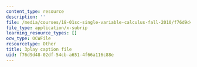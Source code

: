 ```yaml
---
content_type: resource
description: ''
file: /media/courses/18-01sc-single-variable-calculus-fall-2010/f76d9d4802df54cba6514f66a116c88e_60VGKnYBpbg.vtt
file_type: application/x-subrip
learning_resource_types: []
ocw_type: OCWFile
resourcetype: Other
title: 3play caption file
uid: f76d9d48-02df-54cb-a651-4f66a116c88e
---
```

